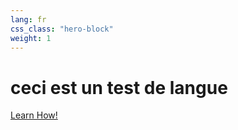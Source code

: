 ```yaml
---
lang: fr
css_class: "hero-block"
weight: 1
---
```


# ceci est un test de langue 

<div class="link-button">
    <a href="{{ site.baseurl }}/services" class="btn">Learn How!</a>
</div>
